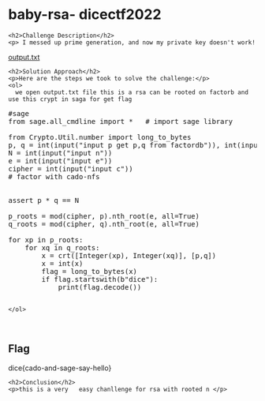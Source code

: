
<!DOCTYPE html>
<html>

<body>
    <h1>baby-rsa- dicectf2022</h1>

    <h2>Challenge Description</h2>
    <p> I messed up prime generation, and now my private key doesn't work!
<a href="https://phantom1ss.github.io/blog/2024/practice/dicectf/babyrsa/output.txt">output.txt</a>

 
</p>
 
    <h2>Solution Approach</h2>
    <p>Here are the steps we took to solve the challenge:</p>
    <ol>
      we open output.txt file this is a rsa can be rooted on factorb and use this crypt in saga for get flag
<pre>
#sage
from sage.all_cmdline import *   # import sage library

from Crypto.Util.number import long_to_bytes
p, q = int(input("input p get p,q from factordb")), int(input("input q"))
N = int(input("input n"))
e = int(input("input e"))
cipher = int(input("input c"))
# factor with cado-nfs


assert p * q == N

p_roots = mod(cipher, p).nth_root(e, all=True)
q_roots = mod(cipher, q).nth_root(e, all=True)

for xp in p_roots:
    for xq in q_roots:
        x = crt([Integer(xp), Integer(xq)], [p,q])
        x = int(x)
        flag = long_to_bytes(x)
        if flag.startswith(b"dice"):
            print(flag.decode())

</pre>
       
    
    </ol>
<br>
    <h2>Flag</h2>
    <p class="flag">dice{cado-and-sage-say-hello}
</p>

    <h2>Conclusion</h2>
    <p>this is a very   easy chanllenge for rsa with rooted n </p>
</body>
</html>


 
